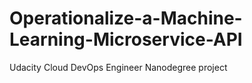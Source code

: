 # Operationalize-a-Machine-Learning-Microservice-API
Udacity Cloud DevOps Engineer Nanodegree project
